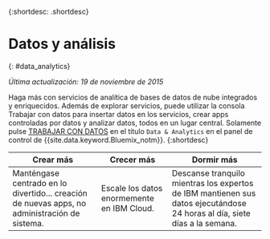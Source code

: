 {:shortdesc: .shortdesc} 

# Datos y análisis
{: #data_analytics}

*Última actualización: 19 de noviembre de 2015*

Haga más con servicios de analítica de bases de datos de nube integrados y enriquecidos. Además de explorar servicios, puede utilizar la consola Trabajar con datos
para insertar datos en los servicios, crear apps controladas por datos y analizar datos, todos en un lugar central. Solamente pulse [TRABAJAR CON DATOS](https://console.ng.bluemix.net/data/services/) en el título `Data & Analytics` en el panel de control de {{site.data.keyword.Bluemix_notm}}.
{:shortdesc}


Crear más | Crecer más | Dormir más
---- | ---- | ----
Manténgase centrado en lo divertido... creación de nuevas apps, no administración de sistema. | Escale los datos enormemente en IBM Cloud. | Descanse tranquilo mientras los expertos de IBM mantienen sus datos ejecutándose 24 horas al día, siete días a la semana.
